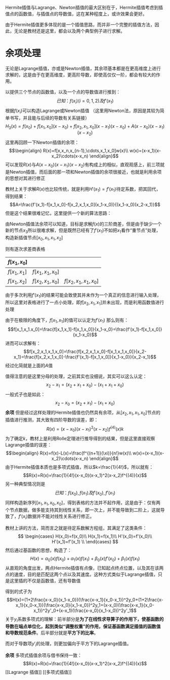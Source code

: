 Hermite插值与Lagrange、Newton插值的最大区别在于，Hermite插值考虑到插值点的函数值，与插值点的导数值，这在某种程度上，或许效果会更好。

由于Hermite插值更多体现的是一个插值思路，而并非一个完整的插值方法，因此，无论是教材还是这里，都会以及两个典型例子进行求解。

# 余项处理

无论是Lagrange插值，亦或是Newton插值，其余项基本都是在更高维度上进行求解的，这是由于在更高维度，更高阶导数，即使高仅仅一阶，都会有较大的作用。

以提供三个节点的函数值，以及一个点的导数值进行推到：
$$已知：f(x_i)(i=0,1,2)及f'(x_1)$$
根据$f(x_i)$可以构造Lagrange或Newton插值
（这里用Newton法，原因是其较为简单书写，并且能与后续的导数有关系链接）
$$H_3(x)=f(x_0)+f[x_1,x_0](x-x_0)+f[x_2,x_1,x_0](x-x_1)(x-x_0)+A(x-x_0)(x-x_1)(x-x_2)$$
这里再回顾一下Newton插值的余项：
$$\begin{align}
R(x)=f[x,x_n,x_{n-1},\cdots,x_1,x_0]w(x)\\
w(x)=(x-x_1)(x-x_2)\cdots(x-x_n)
\end{align}$$
可以发现$R(x)$与$A(x-x_0)(x-x_1)(x-x_2)$有构成上的相似，直观观感上，前三项就是Newton插值，而后面的那一项和Newton插值的余项很接近，也就是利用余项的思想对其进行修正

教材上关于求解$R(x)$也比较传统，就是利用$H'(x_1)=f'(x_1)$待定系数，把其回代，得到结果：
$$A=\frac{f'(x_1)-f[x_1,x_0]-f[x_2,x_1,x_0](x_1-x_0)}{(x_1-x_0)(x_2-x_1)}$$
但是这个结果很难记忆，这里提供一个新的算法思路：

由Newton插值法余项可以知道，目标是求解$f(x)$的三阶商差，但是由于缺少一个新的节点$x_3$所以很难求解，但是既然已经有了$f'(x_1)$不如把$x_1$看作“重节点”处理，构造新插值节点$[x_0,x_1,x_1,x_2]$

则有逐次求差商表格

| $f[x_1,x_0]$ |                  |                      |
| ------------ | ---------------- | -------------------- |
| $f[x_1,x_1]$ | $f[x_1,x_1,x_0]$ |                      |
| $f[x_1,x_2]$ | $f[x_2,x_1,x_0]$ | $f[x_2,x_1,x_1,x_0]$ |
由于多次利用$f'(x_1)$的结果可能会致使其并未作为一个真正的信息进行输入处理，所以这里对表格进行了一点小处理，即$f[x_2,x_1,x_1]$并未出现，而是利用函数值进行处理

由于在极限的角度下，$f[x_1,x_1]$的值可以认定为$f'(x_1)$
那么则有：
$$f[x_1,x_1.x_0]=\frac{f[x_1,x_1]-f[x_1,x_0]}{x_1-x_0}=\frac{f'(x_1)-f[x_1,x_0]}{x_1-x_0}$$
进而可以求解有：
$$f[x_2,x_1,x_1,x_0]=\frac{f[x_2,x_1,x_0]-f[x_1,x_1,x_0]}{x_2-x_1}=\frac{f[x_2,x_1,x_0]-\frac{f'(x_1)-f[x_1,x_0]}{x_1-x_0}}{x_2-x_1}$$
经过化简就是上面的$A$值

值得注意的是这里分母的处理，之前其实也没细说，其实可以这么认定：
$$x_2-x_1=(x_2+x_1+x_0)-(x_1+x_1+x_0)$$
一般式子也是如此：
$$x_2-x_0=(x_2+x_1)-(x_1+x_0)$$
**余项**
但是经过这样处理的Hermite插值也仍然具有余项，从$[x_2,x_1,x_1,x_0]$节点的插值进行推测，其大致有四阶导数的误差，即：
$$R(x)=(x-x_0)(x-x_1)^2(x-x_2)f^{(4)}(x)k$$
为了确定$k$，教材上是利用Rolle定理进行推导得到的结果，但是这里直接观察Lagrange插值的误差：
$$\begin{align}
R(x)=f(x)-L(x)=\frac{f^{(n+1)}(\xi)}{n!}w(x)\\
w(x)=(x-x_1)(x-x_2)\cdots(x-x_n)
\end{align}$$
由于Hermite插值本质也是多项式插值，所以$k=\frac{1}{4!}$，所以就有：
$$R(x)=R(x)=\frac{1}{4!}(x-x_0)(x-x_1)^2(x-x_2)f^{(4)}(x)$$
另一种典型情况则是
$$已知：f(x_0),f(x_1)及f'(x_0),f'(x_1)$$
同样构造新序列$[x_1,x_1,x_0,x_0]$，得到表格的方法并不起作用，这是由于：仅有两个节点数据，做多能支持其到线性关系，即一次上，并不能导致到二阶上，这就导致了，$f'(x_i)$数据并不能对线性关系进行修正。

教材上讲的方法，简而言之就是待定系数解方程组，其满足了这类条件：
$$
\begin{cases}
	H(x_0)=f(x_0)\\
	H(x_1)=f(x_1)\\
	H'(x_0)=f'(x_0)\\
	H'(x_1)=f'(x_1)	
	\\
\end{cases}
$$
然后通过基函数的思想，构造了：
$$H(x)=\alpha_0(x)f(x_0)+\alpha_1(x)f(x_1)+\beta_0(x)f'(x_0)+\beta_1(x)f(x_1)$$
从直观的角度出发，两点Hermite插值有点像，已知起点终点位置，以及其在该两点的速度，目的是匹配这两个点以及其速度。这种方式类似于Lagrange插值，只是这里插的不仅是函数值，还有导数值

得到的式子为
$$H(x)=(1+2\frac{x-x_0}{x_1-x_0})(\frac{x-x_1}{x_0-x_1})^2y_0+(1+2\frac{x-x_1}{x_0-x_1})(\frac{x-x_0}{x_1-x_0})^2y_1+(x-x_0)(\frac{x-x_1}{x_0-x_1})^2y'_0+(x-x_1)(\frac{x-x_0}{x_1-x_0})^2y'_1$$
关于$y_i$系数多项式的理解：前半部分是**为了在线性求导算子的作用下，使基函数的导数在端点单位化，起到类似“调整权重”的作用，保证基函数满足插值的函数值和导数规范条件**。后半部分就是**平方下的比率**。

而对于导数项$y'_i$的处理，则更加偏向于平方下的Lagrange插值。

**余项**
多项式插值余项与借书保持一致：
$$R(x)=R(x)=\frac{1}{4!}(x-x_0)(x-x_1)^2(x-x_2)f^{(4)}(x)$$
[[Lagrange 插值]]
[[多项式插值]]
